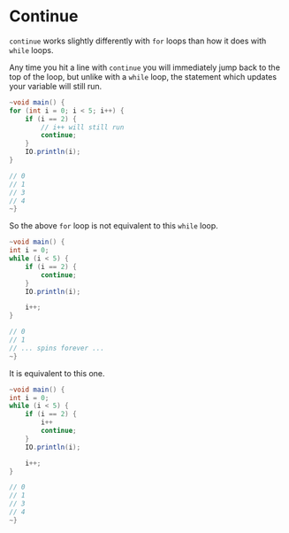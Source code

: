 # Continue

`continue` works slightly differently with `for` loops than how it does with `while` loops.

Any time you hit a line with `continue` you will immediately jump back to the top of the loop, but
unlike with a `while` loop, the statement which updates your variable will still run.

```java
~void main() {
for (int i = 0; i < 5; i++) {
    if (i == 2) {
        // i++ will still run
        continue;
    }
    IO.println(i);
}

// 0
// 1
// 3
// 4
~}
```

So the above `for` loop is not equivalent to this `while` loop.

```java
~void main() {
int i = 0;
while (i < 5) {
    if (i == 2) {
        continue;
    }
    IO.println(i);

    i++;
}

// 0
// 1
// ... spins forever ...
~}
```

It is equivalent to this one.

```java
~void main() {
int i = 0;
while (i < 5) {
    if (i == 2) {
        i++
        continue;
    }
    IO.println(i);

    i++;
}

// 0
// 1
// 3
// 4
~}
```
